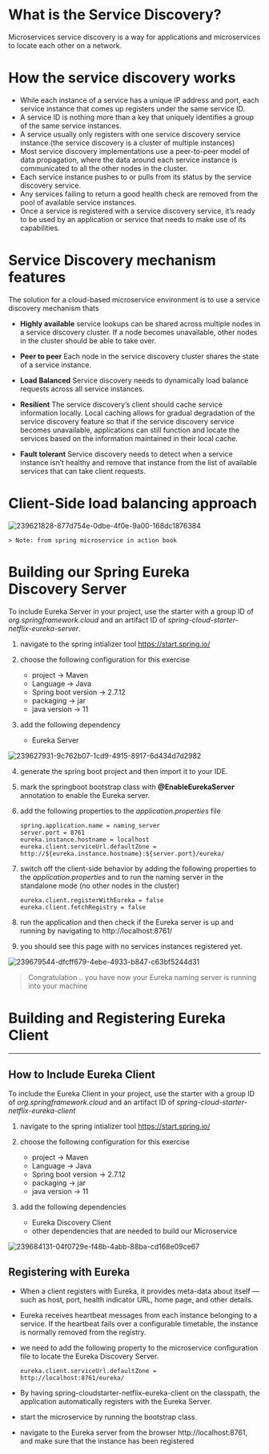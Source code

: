 # What is the Service Discovery?
Microservices service discovery is a way for applications and microservices to locate each other on a network.

# How the service discovery works
- While each instance of a service has a unique IP address and port, each service instance that comes up registers under the same service ID. 
- A service ID is nothing more than a key that uniquely identifies a group of the same service instances.
- A service usually only registers with one service discovery service instance.(the service discovery is a cluster of multiple instances) 
- Most service discovery implementations use a peer-to-peer model of data propagation, where the data around each service instance is communicated to all the other nodes in the cluster.
- Each service instance pushes to or pulls from its status by the service discovery service. 
- Any services failing to return a good health check are removed from the pool of available service instances.
- Once a service is registered with a service discovery service, it’s ready to be used by an application or service that needs to make use of its capabilities.


# Service Discovery mechanism features
The solution for a cloud-based microservice environment is to use a service discovery mechanism thats
- **Highly available**
    service lookups can be shared across multiple nodes in a service discovery cluster. If a node becomes unavailable, other nodes in the cluster should be able to take over.

- **Peer to peer**
    Each node in the service discovery cluster shares the state of a service instance.
    
- **Load Balanced**
    Service discovery needs to dynamically load balance requests across all service instances.

- **Resilient**
    The service discovery’s client should cache service information locally. Local caching allows for gradual degradation of the service discovery feature so that if the service discovery service becomes unavailable, applications can still function and locate the services based on the information maintained in their local cache.

- **Fault tolerant**
    Service discovery needs to detect when a service instance isn’t healthy and remove that instance from the list of available services that can take client requests.
        
    
# Client-Side load balancing approach

![239621828-877d754e-0dbe-4f0e-9a00-168dc1876384](https://github.com/shaimaa-hshalaby/Microservice-with-spring-cloud-guide/assets/3264417/97947d86-c8df-4e07-9b67-885f8a732a00)

    > Note: from spring microservice in action book
    
    
 # Building our Spring Eureka Discovery Server
 To include Eureka Server in your project, use the starter with a group ID of *org.springframework.cloud* and an artifact ID of *spring-cloud-starter-netflix-eureka-server*.
 
 1. navigate to the spring intializer tool https://start.spring.io/
 2. choose the following configuration for this exercise
    - project -> Maven
    - Language -> Java
    - Spring boot version -> 2.7.12
    - packaging -> jar
    - java version -> 11

 3. add the following dependency
    - Eureka Server

   ![239627931-9c762b07-1cd9-4915-8917-6d434d7d2982](https://github.com/shaimaa-hshalaby/Microservice-with-spring-cloud-guide/assets/3264417/c91b47ac-254f-4dd9-a3b1-c44acadded17)

    
 4. generate the spring boot project and then import it to your IDE.
 5. mark the springboot bootstrap class with **@EnableEurekaServer** annotation to enable the Eureka server.
 6. add the following properties to the *application.properties* file
    ```
    spring.application.name = naming_server
    server.port = 8761
    eureka.instance.hostname = localhost
    eureka.client.serviceUrl.defaultZone = http://${eureka.instance.hostname}:${server.port}/eureka/

    ```
    
 7. switch off the client-side behavior by adding the following properties to the *application.properties* and to run the naming server in the standalone mode (no other nodes in the cluster)
 
    ```
    eureka.client.registerWithEureka = false
    eureka.client.fetchRegistry = false
    ```
    
 8. run the application and then check if the Eureka server is up and running by navigating to http://localhost:8761/
 9. you should see this page with no services instances registered yet.
 
![239679544-dfcff679-4ebe-4933-b847-c63bf5244d31](https://github.com/shaimaa-hshalaby/Microservice-with-spring-cloud-guide/assets/3264417/695b4ced-09a0-4f6d-8bf3-25e66307e93e)


> Congratulation .. you have now your Eureka naming server is running into your machine

# Building and Registering Eureka Client
-----
## How to Include Eureka Client

To include the Eureka Client in your project, use the starter with a group ID of *org.springframework.cloud* and an artifact ID of *spring-cloud-starter-netflix-eureka-client*

1. navigate to the spring intializer tool https://start.spring.io/
2. choose the following configuration for this exercise
    - project -> Maven
    - Language -> Java
    - Spring boot version -> 2.7.12
    - packaging -> jar
    - java version -> 11

 3. add the following dependencies
    - Eureka Discovery Client
    - other dependencies that are needed to build our Microservice
    
![239684131-04f0729e-f48b-4abb-88ba-cd168e09ce67](https://github.com/shaimaa-hshalaby/Microservice-with-spring-cloud-guide/assets/3264417/10e7ed99-2b8c-47b2-86a3-449d2cc4d6c7)

## Registering with Eureka

- When a client registers with Eureka, it provides meta-data about itself — such as host, port, health indicator URL, home page, and other details.
- Eureka receives heartbeat messages from each instance belonging to a service. If the heartbeat fails over a configurable timetable, the instance is normally removed from the registry.
- we need to add the following property to the microservice configuration file to locate the Eureka Discovery Server.
    
    ``` 
    eureka.client.serviceUrl.defaultZone = http://localhost:8761/eureka/
    ```
 - By having spring-cloudstarter-netflix-eureka-client on the classpath, the application automatically registers with the Eureka Server.
 - start the microservice by running the bootstrap class.
 - navigate to the Eureka server from the browser http://localhost:8761, and make sure that the instance has been registered






